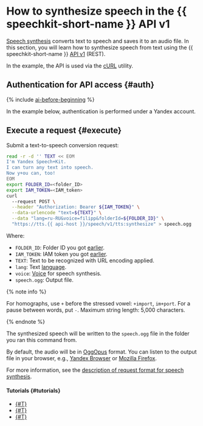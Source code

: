 # How to synthesize speech in the {{ speechkit-short-name }} API v1

[Speech synthesis](../tts/index.md) converts text to speech and saves it to an audio file. In this section, you will learn how to synthesize speech from text using the {{ speechkit-short-name }} [API v1](../tts/request.md) (REST).

In the example, the API is used via the [cURL](https://curl.se/) utility.

## Authentication for API access {#auth}

{% include [ai-before-beginning](../../_includes/speechkit/ai-before-beginning.md) %}

In the example below, authentication is performed under a Yandex account.

## Execute a request {#execute}

Submit a text-to-speech conversion request:

```bash
read -r -d '' TEXT << EOM
I'm Yandex Speech+Kit.
I can turn any text into speech.
Now y+ou can, too!
EOM
export FOLDER_ID=<folder_ID>
export IAM_TOKEN=<IAM_token>
curl 
  --request POST \
  --header "Authorization: Bearer ${IAM_TOKEN}" \
  --data-urlencode "text=${TEXT}" \
  --data "lang=ru-RU&voice=filipp&folderId=${FOLDER_ID}" \
  "https://tts.{{ api-host }}/speech/v1/tts:synthesize" > speech.ogg
```

Where:

* `FOLDER_ID`: Folder ID you got [earlier](#auth).
* `IAM_TOKEN`: IAM token you got [earlier](#auth).
* `TEXT`: Text to be recognized with URL encoding applied.
* `lang`: Text [language](../tts/index.md#langs).
* `voice`: [Voice](../tts/voices.md) for speech synthesis.
* `speech.ogg`: Output file.

{% note info %}

For homographs, use `+` before the stressed vowel: `+import`, `im+port`. For a pause between words, put `-`. Maximum string length: 5,000 characters.

{% endnote %}

The synthesized speech will be written to the `speech.ogg` file in the folder you ran this command from.

By default, the audio will be in [OggOpus](https://wiki.xiph.org/OggOpus) format. You can listen to the output file in your browser, e.g., [Yandex Browser](https://browser.yandex.ru) or [Mozilla Firefox](http://www.mozilla.org).

For more information, see the [description of request format for speech synthesis](../tts/request.md).

#### Tutorials {#tutorials}

* [{#T}](../tts/api/tts-ogg.md)
* [{#T}](../tts/api/tts-ssml.md)
* [{#T}](../tts/api/tts-wav.md)
